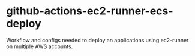 # github-actions-ec2-runner-ecs-deploy
Workflow and configs needed to deploy an applications using ec2-runner on multiple AWS accounts.
